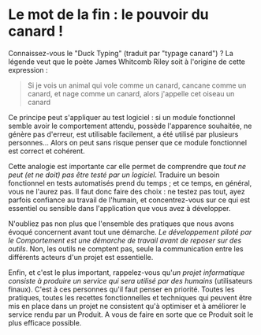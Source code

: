 # Le mot de la fin : le pouvoir du canard !

Connaissez-vous le "Duck Typing" (traduit par "typage canard") ? La légende veut que le poète James Whitcomb Riley soit à l'origine de cette expression :

> Si je vois un animal qui vole comme un canard, cancane comme un canard, et nage comme un canard, alors j'appelle cet oiseau un canard

Ce principe peut s'appliquer au test logiciel : si un module fonctionnel semble avoir le comportement attendu, possède l'apparence souhaitée, 
ne génère pas d'erreur, est utilisable facilement, a été utilisé par plusieurs personnes... Alors on peut sans risque penser que 
ce module fonctionnel est correct et cohérent. 

Cette analogie est importante car elle permet de comprendre que *tout ne peut (et ne doit) pas être testé par un logiciel*. 
Traduire un besoin fonctionnel en tests automatisés prend du temps ; et ce temps, en général, vous ne l'aurez pas. Il faut donc 
faire des choix :  ne testez pas tout, ayez parfois confiance au travail de l'humain, et concentrez-vous sur ce qui est essentiel 
ou sensible dans l'application que vous avez à développer.

N'oubliez pas non plus que l'ensemble des pratiques que nous avons évoqué concernent avant tout une démarche. *Le développement 
piloté par le Comportement est une démarche de travail avant de reposer sur des outils*. Non, les outils ne comptent pas, seule la communication 
entre les différents acteurs d'un projet est essentielle.

Enfin, et c'est le plus important, rappelez-vous qu'*un projet informatique consiste à produire un service qui sera utilisé
par des humains* (utilisateurs finaux). C'est à ces personnes qu'il faut penser en priorité. Toutes les pratiques, toutes les recettes 
fonctionnelles et techniques qui peuvent être mis en place dans un projet ne consistent qu'à optimiser et à améliorer le 
service rendu par un Produit. A vous de faire en sorte que ce Produit soit le plus efficace possible.